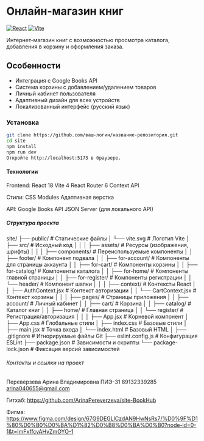 # Онлайн-магазин книг

[![React](https://img.shields.io/badge/React-18.2-blue)](https://react.dev/)
[![Vite](https://img.shields.io/badge/Vite-4.0-orange)](https://vitejs.dev/)

Интернет-магазин книг с возможностью просмотра каталога, добавления в корзину и оформления заказа.

## Особенности

- Интеграция с Google Books API
- Система корзины с добавлением/удалением товаров
- Личный кабинет пользователя
- Адаптивный дизайн для всех устройств
- Локализованный интерфейс (русский язык)

### Установка
```bash
git clone https://github.com/ваш-логин/название-репозитория.git
cd site
npm install
npm run dev
Откройте http://localhost:5173 в браузере.
```

#### Технологии
Frontend:
   React 18
   Vite 4
   React Router 6
   Context API

Стили:
   CSS Modules
   Адаптивная верстка

API:
   Google Books API
   JSON Server (для локального API)

##### Структура проекта
site/
├── public/ # Статические файлы
│ └── vite.svg # Логотип Vite
│
├── src/ # Исходный код
│ │
│ ├── assets/ # Ресурсы (изображения, шрифты)
│ │
│ ├── components/ # Переиспользуемые компоненты
│ │ ├── footer/ # Компонент подвала
│ │ ├── for-account/ # Компоненты для страницы аккаунта
│ │ ├── for-cart/ # Компоненты корзины
│ │ ├── for-catalog/ # Компоненты каталога
│ │ ├── for-home/ # Компоненты главной страницы
│ │ ├── for-register/ # Компоненты регистрации
│ │ └── header/ # Компонент шапки
│ │
│ ├── context/ # Контексты React
│ │ ├── AuthContext.jsx # Контекст авторизации
│ │ └── CartContext.jsx # Контекст корзины
│ │
│ ├── pages/ # Страницы приложения
│ │ ├── account/ # Личный кабинет
│ │ ├── cart/ # Корзина
│ │ ├── catalog/ # Каталог книг
│ │ ├── home/ # Главная страница
│ │ └── register/ # Регистрация/авторизация
│ │
│ ├── App.jsx # Корневой компонент
│ ├── App.css # Глобальные стили
│ ├── index.css # Базовые стили
│ ├── main.jsx # Точка входа
│ └── index.html # Базовый HTML
│
├── .gitignore # Игнорируемые файлы Git
├── eslint.config.js # Конфигурация ESLint
├── package.json # Зависимости и скрипты
└── package-lock.json # Фиксация версий зависимостей

###### Контакты и ссылки на проект
Переверзева Арина Владимировна
ПИЭ-31
89132339285
arina040655@gmail.com

Гитхаб: https://github.com/ArinaPereverzeva/site-BookHub

Фигма: https://www.figma.com/design/67G9DEGLlCzdAN9HwNsRs7/%D0%9F%D1%80%D0%B0%D0%BA%D1%82%D0%B8%D0%BA%D0%B0?node-id=0-1&t=ImFxffcvAHvZmOYO-1 
